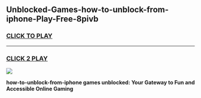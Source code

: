 
## Unblocked-Games-how-to-unblock-from-iphone-Play-Free-8pivb
<h3>
<a href="https://premium76.site?title=how-to-unblock-from-iphone&ref=21A">CLICK TO PLAY</a></h3>
<hr>

<h3>
<a href="https://premium76.site?title=how-to-unblock-from-iphone&ref=21A">CLICK 2 PLAY</a>
  
</h3>

<a href="https://premium76.site?title=how-to-unblock-from-iphone&ref=21A"><img src="https://clearcache.store/games.png"></a>


**how-to-unblock-from-iphone games unblocked: Your Gateway to Fun and Accessible Online Gaming**
